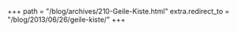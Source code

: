 +++
path = "/blog/archives/210-Geile-Kiste.html"
extra.redirect_to = "/blog/2013/06/26/geile-kiste/"
+++
